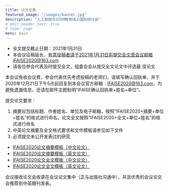 ```yaml
---
title: 论文征集
featured_image: "/images/banner.jpg"
description: "人工智能与STEM教育线上国际研讨会"
# omit_header_text: true
# type: page
menu: main
---
```


- 全文提交截止日期：2021年1月31日
- 本会议征稿延长，有意投稿者请于2021年1月31日前提交全文至会议邮箱IFAISE2020@163.com
- 请各位参会代表及时提交全文，组委会会从提交全文论文中评选最 佳论文 

 
本会议免收会议费，参会代表优先考虑投稿的老师们，请填写确认回执单，并于2020年12月21日下午5点前回复到本会议官方邮箱：IFAISE2020@163.com，为避免遗漏信息，还请在邮件主题标明“IFAISE确认回执单+姓名+单位”。
 
提交论文要求：

1. 摘要应包括标题、作者姓名、单位及电子邮箱，按照“IFAISE2020+摘要+单位+姓名”的格式进行命名。论文全文按照“IFAISE2020+全文+单位+姓名”的格式进行命名
2. 中英论文摘要及全文格式要求和文件模板请参见如下文件
3. 必须提交未公开发表过的研究

- [IFAISE2020论文摘要模板（中文论文）](attachments/IFAISE2020_Template_for_Chinese_paper_abstract.docx)
- [IFAISE2020论文摘要模板（英文论文）](attachments/IFAISE2020_Template_for_English_paper_abstract.doc)
- [IFAISE2020论文全文模板（中文论文）](attachments/IFAISE2020_Template_for_Chinese_paper_full_paper.doc)
- [IFAISE2020论文全文模板（英文论文）](attachments/IFAISE2020_Template_for_English_paper_full_paper.doc)

会议接收论文会收录在会议论文集中（正与出版社沟通中），并且优秀的会议论文会推荐到中英期刊发表。
